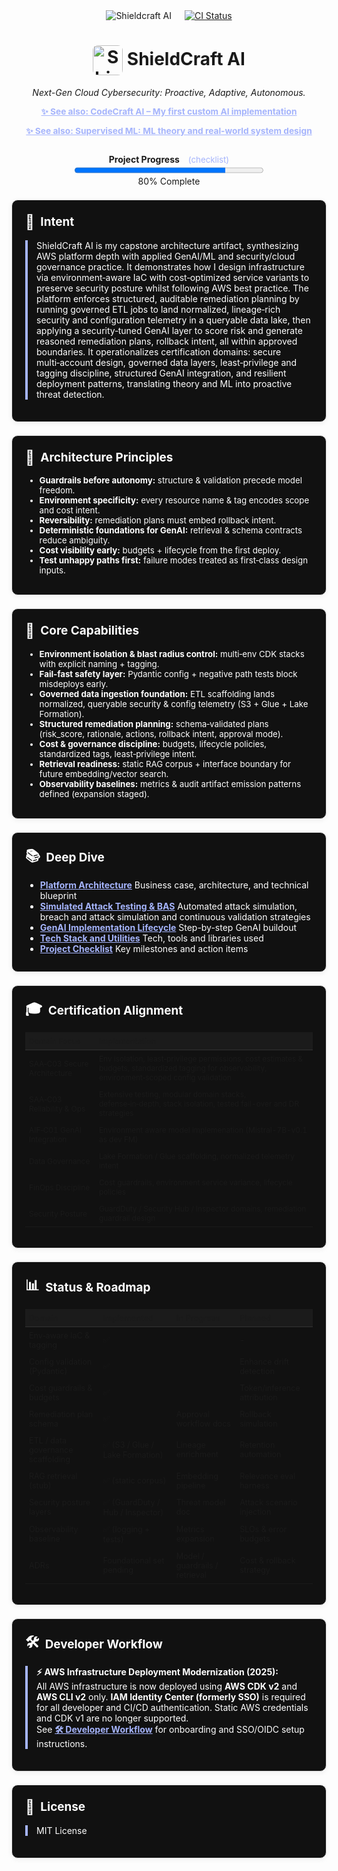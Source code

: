 <div align="center" style="display: flex; align-items: center; justify-content: center; margin-bottom:2em">
  <img src="https://img.shields.io/badge/AI%20Security-Shieldcraft%20AI-blueviolet?style=for-the-badge&logo=amazonaws&logoColor=white" alt="Shieldcraft AI" />
  <a href="https://github.com/Dee66/shieldcraft-ai/actions/workflows/ci.yml" style="margin-left: 1.5em; float: right;">
    <img src="https://github.com/Dee66/shieldcraft-ai/actions/workflows/ci.yml/badge.svg" alt="CI Status" style="vertical-align: middle;" />
  </a>
</div>

<h1 align="center"><img src="docs-site/static/img/logo.png" alt="ShieldCraft AI" style="height:48px;width:auto;vertical-align:middle;border-radius:8px;" /> ShieldCraft AI</h1>
<p align="center"><em>Next-Gen Cloud Cybersecurity: Proactive, Adaptive, Autonomous.</em></p>

<div align="center" style="margin-bottom:1em;">
  <a href="https://github.com/Dee66/CodeCraft-AI" style="color:#a5b4fc; font-size:0.98em;">
    <b>✨ See also: CodeCraft AI – My first custom AI implementation</b>
  </a>
</div>

<div align="center" style="margin-bottom:2em;">
  <a href="https://github.com/Dee66/supervised-learning" style="color:#a5b4fc; font-size:0.98em;">
    <b>✨ See also: Supervised ML: ML theory and real-world system design</b>
  </a>
</div>

<div id="progress-bar" align="center" style="margin-bottom:1.5em;">
  <strong>Project Progress</strong>
  <a href="./docs-site/docs/github/checklist.md" style="margin-left:0.75em; font-size:0.95em; color:#a5b4fc; text-decoration:none;">(checklist)</a><br/>
  <progress id="shieldcraft-progress" value="80" max="100" style="width: 60%; height: 18px;"></progress>
  <div id="progress-label">80% Complete</div>
</div>

<section style="border:1px solid #e0e0e0; border-radius:10px; margin:1.5em 0; box-shadow:0 2px 8px #f0f0f0; padding:1.5em; background:#111; color:#fff;">
<h2 style="margin-top:0;display:flex;align-items:center;font-size:1.35em;gap:0.5em;">
  <span style="font-size:1.2em;">🔎</span> Intent
</h2>
<div style="border-left:4px solid #a5b4fc; padding-left:1em; margin-bottom:1em;">
ShieldCraft AI is my capstone architecture artifact, synthesizing AWS platform depth with applied GenAI/ML and security/cloud governance practice. It demonstrates how I design infrastructure via environment‑aware IaC with cost‑optimized service variants to preserve security posture whilst following AWS best practice. The platform enforces structured, auditable remediation planning by running governed ETL jobs to land normalized, lineage‑rich security and configuration telemetry in a queryable data lake, then applying a security‑tuned GenAI layer to score risk and generate reasoned remediation plans, rollback intent, all within approved boundaries. It operationalizes certification domains: secure multi‑account design, governed data layers, least‑privilege and tagging discipline, structured GenAI integration, and resilient deployment patterns, translating theory and ML into proactive threat detection.
</div>
</section>

<section style="border:1px solid #e0e0e0; border-radius:10px; margin:1.5em 0; box-shadow:0 2px 8px #f0f0f0; padding:1.5em; background:#111; color:#fff;">
<h2 style="margin-top:0;display:flex;align-items:center;font-size:1.35em;gap:0.5em;">
  <span style="font-size:1.2em;">🧠</span> Architecture Principles
</h2>
<ul style="margin:0 0 0.75em 0; font-size:0.95em;">
  <li><b>Guardrails before autonomy:</b> structure & validation precede model freedom.</li>
  <li><b>Environment specificity:</b> every resource name & tag encodes scope and cost intent.</li>
  <li><b>Reversibility:</b> remediation plans must embed rollback intent.</li>
  <li><b>Deterministic foundations for GenAI:</b> retrieval & schema contracts reduce ambiguity.</li>
  <li><b>Cost visibility early:</b> budgets + lifecycle from the first deploy.</li>
  <li><b>Test unhappy paths first:</b> failure modes treated as first‑class design inputs.</li>
</ul>
</section>

<section style="border:1px solid #e0e0e0; border-radius:10px; margin:1.5em 0; box-shadow:0 2px 8px #f0f0f0; padding:1.5em; background:#111; color:#fff;">
<h2 style="margin-top:0;display:flex;align-items:center;font-size:1.35em;gap:0.5em;">
  <span style="font-size:1.2em;">🧩</span> Core Capabilities
</h2>
<ul style="margin:0 0 0.75em 0; font-size:0.95em;">
  <li><b>Environment isolation & blast radius control:</b> multi‑env CDK stacks with explicit naming + tagging.</li>
  <li><b>Fail‑fast safety layer:</b> Pydantic config + negative path tests block misdeploys early.</li>
  <li><b>Governed data ingestion foundation:</b> ETL scaffolding lands normalized, queryable security & config telemetry (S3 + Glue + Lake Formation).</li>
  <li><b>Structured remediation planning:</b> schema‑validated plans (risk_score, rationale, actions, rollback intent, approval mode).</li>
  <li><b>Cost & governance discipline:</b> budgets, lifecycle policies, standardized tags, least‑privilege intent.</li>
  <li><b>Retrieval readiness:</b> static RAG corpus + interface boundary for future embedding/vector search.</li>
  <li><b>Observability baselines:</b> metrics & audit artifact emission patterns defined (expansion staged).</li>
</ul>
</section>


<section style="border:1px solid #e0e0e0; border-radius:10px; margin:1.5em 0; box-shadow:0 2px 8px #f0f0f0; padding:1.5em; background:#111; color:#fff;">
<h2 style="margin-top:0;display:flex;align-items:center;font-size:1.35em;gap:0.5em;">
  <span style="font-size:1.2em;">📚</span> Deep Dive
</h2>
<ul style="margin-bottom:0.5em;">
  <li><a href="./docs-site/docs/github/spec.md" style="color:#a5b4fc;"><b>Platform Architecture</b></a> Business case, architecture, and technical blueprint</li>
  <li><a href="./docs-site/docs/github/attack-simulation.md" style="color:#a5b4fc;"><b>Simulated Attack Testing & BAS</b></a> Automated attack simulation, breach and attack simulation and continuous validation strategies</li>
  <li><a href="./docs-site/docs/github/poa.md" style="color:#a5b4fc;"><b>GenAI Implementation Lifecycle</b></a> Step-by-step GenAI buildout</li>
  <li><a href="./docs-site/docs/github/tooling.md" style="color:#a5b4fc;"><b>Tech Stack and Utilities</b></a> Tech, tools and libraries used</li>
  <li><a href="./docs-site/docs/github/checklist.md" style="color:#a5b4fc;"><b>Project Checklist</b></a> Key milestones and action items</li>
</ul>
</section>

<section style="border:1px solid #e0e0e0; border-radius:10px; margin:1.5em 0; box-shadow:0 2px 8px #f0f0f0; padding:1.5em; background:#111; color:#fff;">
<h2 style="margin-top:0;display:flex;align-items:center;font-size:1.35em;gap:0.5em;">
  <span style="font-size:1.2em;">🎓</span> Certification Alignment
</h2>
<table style="width:100%; font-size:0.85em; border-collapse:collapse;">
  <thead>
    <tr style="background:#1b1b1b;">
      <th style="text-align:left; padding:6px; border-bottom:1px solid #333;">Domain Focus</th>
      <th style="text-align:left; padding:6px; border-bottom:1px solid #333;">Implementation</th>
    </tr>
  </thead>
  <tbody>
    <tr><td style="padding:6px;">SAA‑C03 Secure Architecture</td><td style="padding:6px;">Env isolation, least‑privilege permissions, cost estimates & budgets, standardized tagging for observability, environment‑scoped config validation</td></tr>
    <tr><td style="padding:6px;">SAA‑C03 Reliability & Ops</td><td style="padding:6px;">Extensive testing, modular domain stacks, defense‑in‑depth, stack isolation, tested fail-over and DR strategies</td></tr>
    <tr><td style="padding:6px;">AIF‑C01 GenAI Integration</td><td style="padding:6px;">Environment aware model implemenation (Mistral-7B-v0.1 as dev FM)</td></tr>
    <tr><td style="padding:6px;">Data Governance</td><td style="padding:6px;">Lake Formation / Glue scaffolding, normalized telemetry intent</td></tr>
    <tr><td style="padding:6px;">FinOps Discipline</td><td style="padding:6px;">Cost guardrails, environment service variance, lifecycle policies</td></tr>
    <tr><td style="padding:6px;">Security Posture</td><td style="padding:6px;">GuardDuty / Security Hub / Inspector domains, remediation guardrail design</td></tr>
  </tbody>
</table>
</section>

<section style="border:1px solid #e0e0e0; border-radius:10px; margin:1.5em 0; box-shadow:0 2px 8px #f0f0f0; padding:1.5em; background:#111; color:#fff;">
<h2 style="margin-top:0;display:flex;align-items:center;font-size:1.35em;gap:0.5em;">
  <span style="font-size:1.2em;">📊</span> Status & Roadmap
</h2>

<table style="width:100%; font-size:0.9em; border-collapse:collapse;">
  <thead style="background:#1b1b1b;">
    <tr>
      <th style="text-align:left; padding:6px; border-bottom:1px solid #333;">Domain</th>
      <th style="text-align:left; padding:6px; border-bottom:1px solid #333;">Implemented</th>
      <th style="text-align:left; padding:6px; border-bottom:1px solid #333;">In Progress</th>
      <th style="text-align:left; padding:6px; border-bottom:1px solid #333;">Planned</th>
    </tr>
  </thead>
  <tbody>
    <tr><td style="padding:6px;">Env‑aware IaC & tagging</td><td style="padding:6px;">✅</td><td style="padding:6px;"></td><td style="padding:6px;">-</td></tr>
    <tr><td style="padding:6px;">Config validation (Pydantic)</td><td style="padding:6px;">✅</td><td style="padding:6px;"></td><td style="padding:6px;">Enhance drift detection</td></tr>
    <tr><td style="padding:6px;">Cost guardrails & budgets</td><td style="padding:6px;">✅</td><td style="padding:6px;"></td><td style="padding:6px;">Token/inference attribution</td></tr>
    <tr><td style="padding:6px;">Remediation plan schema</td><td style="padding:6px;">✅</td><td style="padding:6px;">Approval workflow docs</td><td style="padding:6px;">Rollback simulation</td></tr>
    <tr><td style="padding:6px;">ETL / data governance scaffolding</td><td style="padding:6px;">✅ (S3 / Glue / Lake Formation)</td><td style="padding:6px;">Lineage enrichment</td><td style="padding:6px;">Retention automation</td></tr>
    <tr><td style="padding:6px;">RAG retrieval (stub)</td><td style="padding:6px;">✅ (static corpus)</td><td style="padding:6px;">Embedding pipeline</td><td style="padding:6px;">Relevance eval harness</td></tr>
    <tr><td style="padding:6px;">Security posture layers</td><td style="padding:6px;">✅ (GuardDuty / Hub / Inspector)</td><td style="padding:6px;">Threat model doc</td><td style="padding:6px;">Attack scenario injection</td></tr>
    <tr><td style="padding:6px;">Observability baseline</td><td style="padding:6px;">✅ (logging + tests)</td><td style="padding:6px;">Metrics expansion</td><td style="padding:6px;">SLOs & error budgets</td></tr>
    <tr><td style="padding:6px;">ADRs</td><td style="padding:6px;">Foundational set pending</td><td style="padding:6px;">Model / guardrails / retrieval</td><td style="padding:6px;">Cost & rollback strategy</td></tr>
  </tbody>
</table>
</section>

<section style="border:1px solid #e0e0e0; border-radius:10px; margin:1.5em 0; box-shadow:0 2px 8px #f0f0f0; padding:1.5em; background:#111; color:#fff;">
<h2 style="margin-top:0;display:flex;align-items:center;font-size:1.35em;gap:0.5em;">
  <span style="font-size:1.2em;">🛠️</span> Developer Workflow
</h2>
<div style="border-left:4px solid #a5b4fc; padding-left:1em; margin-bottom:1em;">

<b>⚡️ AWS Infrastructure Deployment Modernization (2025):</b><br>
All AWS infrastructure is now deployed using <b>AWS CDK v2</b> and <b>AWS CLI v2</b> only. <b>IAM Identity Center (formerly SSO)</b> is required for all developer and CI/CD authentication. Static AWS credentials and CDK v1 are no longer supported.<br>
See <a href="./docs-site/docs/github/developer-workflow.md" style="color:#a5b4fc;"><b>🛠️ Developer Workflow</b></a> for onboarding and SSO/OIDC setup instructions.
</div>
</section>

<section style="border:1px solid #e0e0e0; border-radius:10px; margin:1.5em 0; box-shadow:0 2px 8px #f0f0f0; padding:1.5em; background:#111; color:#fff;">
<h2 style="margin-top:0;display:flex;align-items:center;font-size:1.35em;gap:0.5em;">
  <span style="font-size:1.2em;">📄</span> License
</h2>
<div style="border-left:4px solid #a5b4fc; padding-left:1em; margin-bottom:1em;">
MIT License
</div>
</section>
